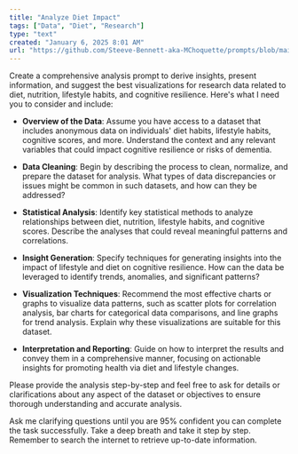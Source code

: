 ```yaml
---
title: "Analyze Diet Impact"
tags: ["Data", "Diet", "Research"]
type: "text"
created: "January 6, 2025 8:01 AM"
url: "https://github.com/Steeve-Bennett-aka-MChoquette/prompts/blob/main/analyze_diet_impact.md"
---
```


Create a comprehensive analysis prompt to derive insights, present information, and suggest the best visualizations for research data related to diet, nutrition, lifestyle habits, and cognitive resilience. Here's what I need you to consider and include:

- **Overview of the Data**: Assume you have access to a dataset that includes anonymous data on individuals' diet habits, lifestyle habits, cognitive scores, and more. Understand the context and any relevant variables that could impact cognitive resilience or risks of dementia.
  
- **Data Cleaning**: Begin by describing the process to clean, normalize, and prepare the dataset for analysis. What types of data discrepancies or issues might be common in such datasets, and how can they be addressed?

- **Statistical Analysis**: Identify key statistical methods to analyze relationships between diet, nutrition, lifestyle habits, and cognitive scores. Describe the analyses that could reveal meaningful patterns and correlations.

- **Insight Generation**: Specify techniques for generating insights into the impact of lifestyle and diet on cognitive resilience. How can the data be leveraged to identify trends, anomalies, and significant patterns?

- **Visualization Techniques**: Recommend the most effective charts or graphs to visualize data patterns, such as scatter plots for correlation analysis, bar charts for categorical data comparisons, and line graphs for trend analysis. Explain why these visualizations are suitable for this dataset.

- **Interpretation and Reporting**: Guide on how to interpret the results and convey them in a comprehensive manner, focusing on actionable insights for promoting health via diet and lifestyle changes.

Please provide the analysis step-by-step and feel free to ask for details or clarifications about any aspect of the dataset or objectives to ensure thorough understanding and accurate analysis.

Ask me clarifying questions until you are 95% confident you can complete the task successfully. Take a deep breath and take it step by step. Remember to search the internet to retrieve up-to-date information.